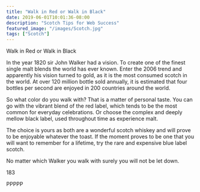 ```yaml
---
title: "Walk in Red or Walk in Black"
date: 2019-06-01T10:01:36-08:00
description: "Scotch Tips for Web Success"
featured_image: "/images/Scotch.jpg"
tags: ["Scotch"]
---
```


Walk in Red or Walk in Black

In the year 1820 sir John Walker had a vision. To create one of the finest single malt blends the world has ever known. Enter the 2006 trend and apparently his vision turned to gold, as it is the most consumed scotch in the world. At over 120 million bottle sold annually, it is estimated that four bottles per second are enjoyed in 200 countries around the world.

So what color do you walk with? That is a matter of personal taste. You can go with the vibrant blend of the red label, which tends to be the most common for everyday celebrations. Or choose the complex and deeply mellow black label, used throughout time as experience malt.

The choice is yours as both are a wonderful scotch whiskey and will prove to be enjoyable whatever the toast.  If the moment proves to be one that you will want to remember for a lifetime, try the rare and expensive blue label scotch.  

No matter which Walker you walk with surely you will not be let down.

183

PPPPP

